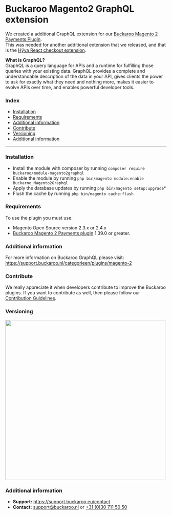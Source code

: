 <p align="center">
  <img src=" " width="200px" position="center">
</p>

# Buckaroo Magento2 GraphQL extension
We created a additional GraphQL extension for our [Buckaroo Magento 2 Payments Plugin](https://github.com/buckaroo-it/Magento2).<br>
This was needed for another additional extension that we released, and that is the [Hÿva React checkout extension](https://github.com/buckaroo-it/Magento2_Hyva).<br>

<b>What is GraphQL?</b><br>GraphQL is a query language for APIs and a runtime for fulfilling those queries with your existing data. GraphQL provides a complete and understandable description of the data in your API, gives clients the power to ask for exactly what they need and nothing more, makes it easier to evolve APIs over time, and enables powerful developer tools.

### Index
- [Installation](#installation)
- [Requirements](#requirements)
- [Additional information](#additional-information)
- [Contribute](#contribute)
- [Versioning](#versioning)
- [Additional information](#additional-information)
---

### Installation
  - Install the module with composer by running `composer require buckaroo/module-magento2graphql`
  - Enable the module by running `php bin/magento module:enable Buckaroo_Magento2Graphql`
  - Apply the database updates by running `php bin/magento setup:upgrade`\*
  - Flush the cache by running `php bin/magento cache:flush`

### Requirements
To use the plugin you must use: 
- Magento Open Source version 2.3.x or 2.4.x
- [Buckaroo Magento 2 Payments plugin](https://github.com/buckaroo-it/Magento2) 1.39.0 or greater.

### Additional information
For more information on Buckaroo GraphQL please visit:
https://support.buckaroo.nl/categorieen/plugins/magento-2

### Contribute
We really appreciate it when developers contribute to improve the Buckaroo plugins.
If you want to contribute as well, then please follow our [Contribution Guidelines](CONTRIBUTING.md).

### Versioning 
<p align="left">
  <img src="https://www.buckaroo.nl/media/3480/magento_versioning.png" width="500px" position="center">
</p>

### Additional information
- **Support:** https://support.buckaroo.eu/contact
- **Contact:** [support@buckaroo.nl](mailto:support@buckaroo.nl) or [+31 (0)30 711 50 50](tel:+310307115050)
